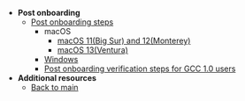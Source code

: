 - **Post onboarding**
  - [Post onboarding steps](post-onboarding-instructions/post-onboarding-steps-and-verification)
    - macOS
      - [macOS 11(Big Sur) and 12(Monterey)](post-onboarding-instructions/mac-os)
      - [macOS 13(Ventura)](post-onboarding-instructions/mac-os-13)
    - [Windows](post-onboarding-instructions/windows)
    - [Post onboarding verification steps for GCC 1.0 users](post-onboarding-instructions/gcc-1.0-users)
- **Additional resources**
  - [Back to main](/)
